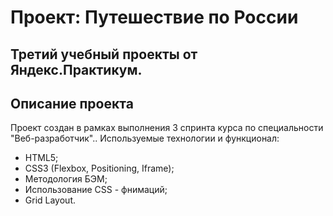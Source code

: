 # Проект: Путешествие по России
## Третий учебный проекты от Яндекс.Практикум. 

## Описание проекта

Проект создан в рамках выполнения 3 спринта курса по специальности "Веб-разработчик"..
Используемые технологии и функционал:
- HTML5;
- CSS3 (Flexbox, Positioning, Iframe);
- Методология БЭМ;
- Использование CSS - фнимаций;
- Grid Layout.